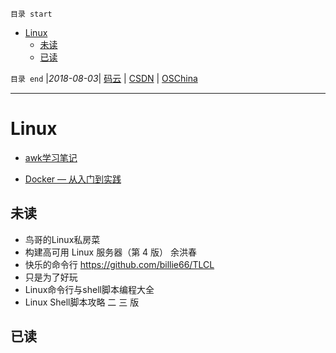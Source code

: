 `目录 start`
 
- [Linux](#linux)
    - [未读](#未读)
    - [已读](#已读)

`目录 end` |_2018-08-03_| [码云](https://gitee.com/gin9) | [CSDN](http://blog.csdn.net/kcp606) | [OSChina](https://my.oschina.net/kcp1104)
****************************************
# Linux
- [awk学习笔记](http://www.ttlsa.com/docs/awk/)


- [Docker — 从入门到实践](https://www.gitbook.com/book/yeasy/docker_practice/details)


## 未读
- 鸟哥的Linux私房菜
- 构建高可用 Linux 服务器（第 4 版） 余洪春
- 快乐的命令行 https://github.com/billie66/TLCL
- 只是为了好玩 
- Linux命令行与shell脚本编程大全
- Linux Shell脚本攻略 二 三 版

## 已读

